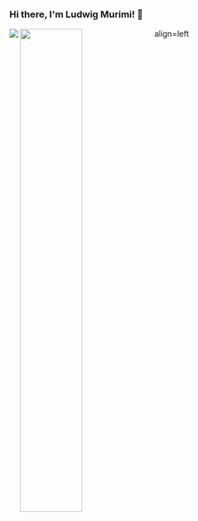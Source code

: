 ### Hi there, I'm Ludwig Murimi! 👋

<img align="left" src="(https://github-readme-stats.vercel.app/api?username=lu-dwig&show_icons=true&theme=radical)" />

<img align="left" width="47%" src="(https://github-readme-stats.vercel.app/api/top-langs/?username=lu-dwig&layout=compact)" />


<!--
**lu-dwig/lu-dwig** is a ✨ _special_ ✨ repository because its `README.md` (this file) appears on your GitHub profile.

Here are some ideas to get you started:

- 🔭 I’m currently working on ...
- 🌱 I’m currently learning ...
- 👯 I’m looking to collaborate on ...
- 🤔 I’m looking for help with ...
- 💬 Ask me about ...
- 📫 How to reach me: ...
- 😄 Pronouns: ...
- ⚡ Fun fact: ...
-->
align=left
